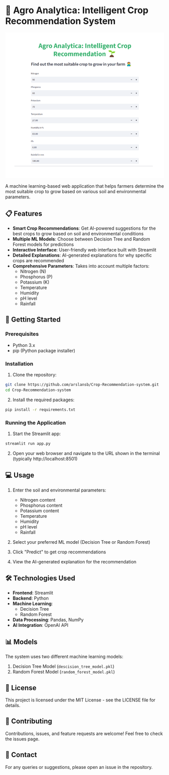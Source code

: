 
# 🌱 Agro Analytica: Intelligent Crop Recommendation System
![App Screenshot](thumbnail.png)


A machine learning-based web application that helps farmers determine the most suitable crop to grow based on various soil and environmental parameters.

## 📋 Features

- **Smart Crop Recommendations**: Get AI-powered suggestions for the best crops to grow based on soil and environmental conditions
- **Multiple ML Models**: Choose between Decision Tree and Random Forest models for predictions
- **Interactive Interface**: User-friendly web interface built with Streamlit
- **Detailed Explanations**: AI-generated explanations for why specific crops are recommended
- **Comprehensive Parameters**: Takes into account multiple factors:
  - Nitrogen (N)
  - Phosphorus (P)
  - Potassium (K)
  - Temperature
  - Humidity
  - pH level
  - Rainfall

## 🚀 Getting Started

### Prerequisites

- Python 3.x
- pip (Python package installer)

### Installation

1. Clone the repository:
```bash
git clone https://github.com/arslansb/Crop-Recommendation-system.git
cd Crop-Recommendation-system
```

2. Install the required packages:
```bash
pip install -r requirements.txt
```

### Running the Application

1. Start the Streamlit app:
```bash
streamlit run app.py
```

2. Open your web browser and navigate to the URL shown in the terminal (typically http://localhost:8501)

## 💻 Usage

1. Enter the soil and environmental parameters:
   - Nitrogen content
   - Phosphorus content
   - Potassium content
   - Temperature
   - Humidity
   - pH level
   - Rainfall

2. Select your preferred ML model (Decision Tree or Random Forest)

3. Click "Predict" to get crop recommendations

4. View the AI-generated explanation for the recommendation

## 🛠️ Technologies Used

- **Frontend**: Streamlit
- **Backend**: Python
- **Machine Learning**: 
  - Decision Tree
  - Random Forest
- **Data Processing**: Pandas, NumPy
- **AI Integration**: OpenAI API

## 📊 Models

The system uses two different machine learning models:
1. Decision Tree Model (`descision_tree_model.pkl`)
2. Random Forest Model (`random_forest_model.pkl`)

## 📝 License

This project is licensed under the MIT License - see the LICENSE file for details.

## 🤝 Contributing

Contributions, issues, and feature requests are welcome! Feel free to check the issues page.

## 📧 Contact

For any queries or suggestions, please open an issue in the repository.